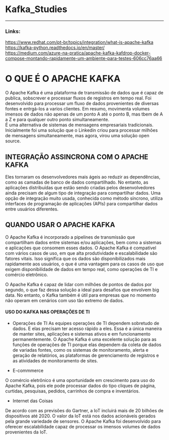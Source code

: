 # Kafka_Studies
<hr>

### Links:

https://www.redhat.com/pt-br/topics/integration/what-is-apache-kafka <br>
https://kafka-python.readthedocs.io/en/master/<br>
https://medium.com/azure-na-pratica/apache-kafka-kafdrop-docker-compose-montando-rapidamente-um-ambiente-para-testes-606cc76aa66


# O QUE É O APACHE KAFKA

O Apache Kafka é uma plataforma de transmissão de dados que é capaz de publica, sobscrever e processar fluxos de registros em tempo real. Foi desenvolvido para processar um fluxo de dados provenientes de diversas fontes e entrgá-los a varios clientes. Em resumo, movimenta 
volumes imensos de dados não apenas de um ponto A até o ponto B, mas tbem de A a Z e para qualquer outro ponto simultaneamente. <br>
É uma alternativa de sistemas de mensagens empresariais tradicionais. Inicialmente foi uma solução que o Linkedin criou para processar milhões de mensagens simultaneamente, mas agora, virou uma solução open source.

## INTEGRAÇÃO ASSINCRONA COM O APACHE KAFKA


Eles tornaram os desenvolvedores mais ágeis ao reduzir as dependências, como as camadas de banco de dados compartilhado. No entanto, as aplicações distribuídas que estão sendo criadas pelos desenvolvedores ainda precisam de algum tipo de integração para compartilhar dados. Uma opção de integração muito usada, conhecida como método síncrono, utiliza interfaces de programação de aplicações (APIs) para compartilhar dados entre usuários diferentes.


## QUANDO USAR O APACHE KAFKA


O Apache Kafka é incorporado a pipelines de transmissão que compartilham dados entre sistemas e/ou aplicações, bem como a sistemas e aplicações que consomem esses dados. O Apache Kafka é compatível com vários casos de uso, em que alta produtividade e escalabilidade são fatores vitais. Isso significa que os dados são disponibilizados mais rapidamente aos usuários, o que é uma vantagem para os casos de uso que exigem disponibilidade de dados em tempo real, como operações de TI e comércio eletrônico.<br>

O Apache Kafka é capaz de lidar com milhões de pontos de dados por segundo, o que faz dessa solução a ideal para desafios que envolvem big data. No entanto, o Kafka também é útil para empresas que no momento não operam em cenários com uso tão extremo de dados.<br>

#### USO DO KAFKA NAS OPERAÇÕES DE TI

- Operações de TI
As equipes operações de TI dependem sobretudo de dados. E elas precisam ter acesso rápido a eles. Essa é a única maneira de manter sites, aplicações e sistemas ativos e em funcionamento permanentemente. O Apache Kafka é uma excelente solução para as funções de operações de TI porque elas dependem da coleta de dados de variadas fontes, como os sistemas de monitoramento, alerta e geração de relatórios, as plataformas de gerenciamento de registros e as atividades de monitoramento de sites.

- E-commmerce

O comércio eletrônico é uma oportunidade em crescimento para uso do Apache Kafka, pois ele pode processar dados do tipo cliques de página, curtidas, pesquisas, pedidos, carrinhos de compra e inventários.

- Internet das Coisas

De acordo com as previsões do Gartner, a IoT incluirá mais de 20 bilhões de dispositivos até 2020. O valor da IoT está nos dados acionáveis gerados pela grande variedade de sensores. O Apache Kafka foi desenvolvido para oferecer escalabilidade capaz de processar os imensos volumes de dados provenientes da IoT.
